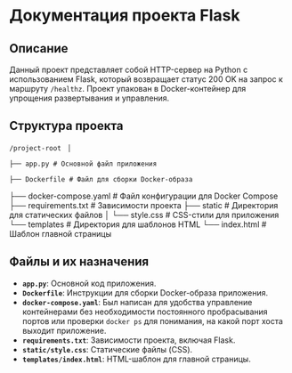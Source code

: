 # Документация проекта Flask

## Описание

Данный проект представляет собой HTTP-сервер на Python с использованием Flask, который возвращает статус 200 OK на запрос к маршруту `/healthz`. Проект упакован в Docker-контейнер для упрощения развертывания и управления.

## Структура проекта
```/project-root ```
```│ ```
```
├── app.py # Основной файл приложения
```
```
├── Dockerfile # Файл для сборки Docker-образа 
```
├── docker-compose.yaml # Файл конфигурации для Docker Compose 
├── requirements.txt # Зависимости проекта 
├── static # Директория для статических файлов 
│ └── style.css # CSS-стили для приложения 
└── templates # Директория для шаблонов HTML 
  └── index.html # Шаблон главной страницы

  ## Файлы и их назначения

- **`app.py`**: Основной код приложения.
- **`Dockerfile`**: Инструкции для сборки Docker-образа приложения.
- **`docker-compose.yaml`**: Был написан для удобства управление контейнерами без необходимости постоянного пробрасывания портов или проверки `docker ps` для понимания, на какой порт хоста выходит приложение.
- **`requirements.txt`**: Зависимости проекта, включая Flask.
- **`static/style.css`**: Статические файлы (CSS).
- **`templates/index.html`**: HTML-шаблон для главной страницы.
